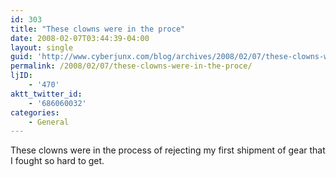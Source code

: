 ```yaml
---
id: 303
title: "These clowns were in the proce"
date: 2008-02-07T03:44:39-04:00
layout: single
guid: 'http://www.cyberjunx.com/blog/archives/2008/02/07/these-clowns-were-in-the-proce/'
permalink: /2008/02/07/these-clowns-were-in-the-proce/
ljID:
    - '470'
aktt_twitter_id:
    - '686060032'
categories:
    - General
---
```


These clowns were in the process of rejecting my first shipment of gear that I fought so hard to get.